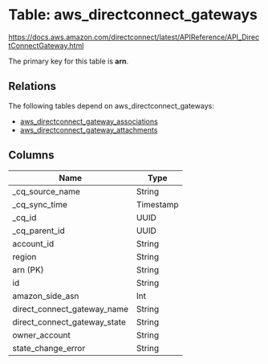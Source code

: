# Table: aws_directconnect_gateways

https://docs.aws.amazon.com/directconnect/latest/APIReference/API_DirectConnectGateway.html

The primary key for this table is **arn**.

## Relations
The following tables depend on aws_directconnect_gateways:
  - [aws_directconnect_gateway_associations](aws_directconnect_gateway_associations.md)
  - [aws_directconnect_gateway_attachments](aws_directconnect_gateway_attachments.md)

## Columns
| Name          | Type          |
| ------------- | ------------- |
|_cq_source_name|String|
|_cq_sync_time|Timestamp|
|_cq_id|UUID|
|_cq_parent_id|UUID|
|account_id|String|
|region|String|
|arn (PK)|String|
|id|String|
|amazon_side_asn|Int|
|direct_connect_gateway_name|String|
|direct_connect_gateway_state|String|
|owner_account|String|
|state_change_error|String|